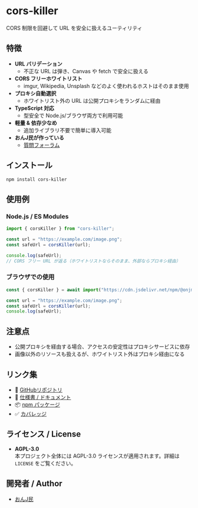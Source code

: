 # cors-killer
CORS 制限を回避して URL を安全に扱えるユーティリティ

## 特徴
- **URL バリデーション**  
  - 不正な URL は弾き、Canvas や fetch で安全に扱える
- **CORS フリーホワイトリスト**  
  - imgur, Wikipedia, Unsplash などのよく使われるホストはそのまま使用
- **プロキシ自動選択**  
  - ホワイトリスト外の URL は公開プロキシをランダムに経由
- **TypeScript 対応**  
  - 型安全で Node.js/ブラウザ両方で利用可能
- **軽量 & 依存少なめ**  
  - 追加ライブラリ不要で簡単に導入可能
- **おんJ民が作っている**
  - [質問フォーラム](https://unj.netlify.app)

## インストール
```sh
npm install cors-killer
```

## 使用例

### Node.js / ES Modules
```ts
import { corsKiller } from "cors-killer";

const url = "https://example.com/image.png";
const safeUrl = corsKiller(url);

console.log(safeUrl);
// CORS フリー URL が返る（ホワイトリストならそのまま、外部ならプロキシ経由）
```

### ブラウザでの使用
```js
const { corsKiller } = await import("https://cdn.jsdelivr.net/npm/@onjmin/cors-killer/dist/index.min.mjs");

const url = "https://example.com/image.png";
const safeUrl = corsKiller(url);
console.log(safeUrl);
```

## 注意点
- 公開プロキシを経由する場合、アクセスの安定性はプロキシサービスに依存
- 画像以外のリソースも扱えるが、ホワイトリスト外はプロキシ経由になる

## リンク集
- 🌟 [GitHubリポジトリ](https://github.com/onjmin/cors-killer)
- 🛫 [仕様書 / ドキュメント](https://onjmin.github.io/cors-killer)
- 📦 [npm パッケージ](https://www.npmjs.com/package/@onjmin/cors-killer)
- ✅ [カバレッジ](https://onjmin.github.io/cors-killer/coverage)

## ライセンス / License
- **AGPL-3.0**  
  本プロジェクト全体には AGPL-3.0 ライセンスが適用されます。詳細は ``LICENSE`` をご覧ください。

## 開発者 / Author
- [おんJ民](https://github.com/onjmin)
